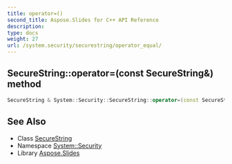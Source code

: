 ```yaml
---
title: operator=()
second_title: Aspose.Slides for C++ API Reference
description: 
type: docs
weight: 27
url: /system.security/securestring/operator_equal/
---
```

## SecureString::operator=(const SecureString\&) method




```cpp
SecureString & System::Security::SecureString::operator=(const SecureString &)=delete
```

## See Also

* Class [SecureString](../)
* Namespace [System::Security](../../)
* Library [Aspose.Slides](../../../)